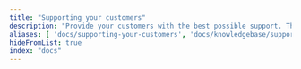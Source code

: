```yaml
---
title: "Supporting your customers"
description: "Provide your customers with the best possible support. These docs will be of great value to you when providing support to a customer."
aliases: [ 'docs/supporting-your-customers', 'docs/knowledgebase/supporting-your-customers' ]
hideFromList: true
index: "docs"
---
```


